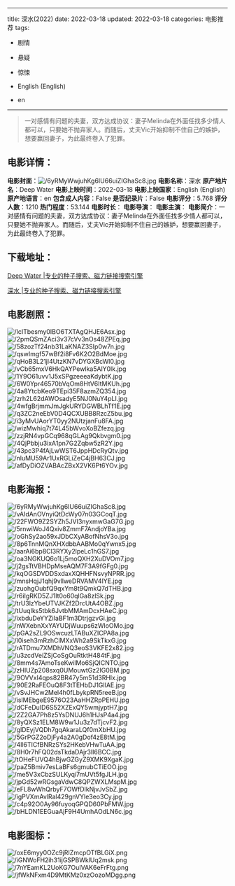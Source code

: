 
---
title: 深水(2022)
date: 2022-03-18
updated: 2022-03-18
categories: 电影推荐
tags:
- 剧情
- 悬疑
- 惊悚

- English (English)
- en
---


> 一对感情有问题的夫妻，双方达成协议：妻子Melinda在外面任找多少情人都可以，只要她不抛弃家人。而随后，丈夫Vic开始抑制不住自己的嫉妒，想要赢回妻子，为此最终卷入了犯罪。

## **电影详情**：

**电影封面**：<img src="https://image.tmdb.org/t/p/w200/6yRMyWwjuhKg6IU66uiZIGhaSc8.jpg" alt="/6yRMyWwjuhKg6IU66uiZIGhaSc8.jpg" title="/6yRMyWwjuhKg6IU66uiZIGhaSc8.jpg">
**电影名称**：深水
**原产地片名**：Deep Water
**电影上映时间**：2022-03-18
**电影上映国家**：English (English)
**原产地语言**：en
**包含成人内容**：False
**是否纪录片**：False
**电影评分**：5.768
**评分人数**：1210
**热门程度**：53.144
**电影时长**：
**电影导演**：
**电影主演**：
**电影简介**：一对感情有问题的夫妻，双方达成协议：妻子Melinda在外面任找多少情人都可以，只要她不抛弃家人。而随后，丈夫Vic开始抑制不住自己的嫉妒，想要赢回妻子，为此最终卷入了犯罪。

## **下载地址**：
[Deep Water |专业的种子搜索、磁力链接搜索引擎](https://movie.amd794.com:2083/?search=Deep%20Water&ordering=&mode=match_phrase&page_size=10&page=1)

[深水 |专业的种子搜索、磁力链接搜索引擎](https://movie.amd794.com:2083/?search=%E6%B7%B1%E6%B0%B4&ordering=&mode=match_phrase&page_size=10&page=1)
 

## **电影剧照**：
<img src="https://image.tmdb.org/t/p/original/lcITbesmy0IBO6TXTAgQHJE6Asx.jpg" alt="/lcITbesmy0IBO6TXTAgQHJE6Asx.jpg" title="/lcITbesmy0IBO6TXTAgQHJE6Asx.jpg"><img src="https://image.tmdb.org/t/p/original/2pmQSmZAci3v37cVv3nOs48ZPEq.jpg" alt="/2pmQSmZAci3v37cVv3nOs48ZPEq.jpg" title="/2pmQSmZAci3v37cVv3nOs48ZPEq.jpg"><img src="https://image.tmdb.org/t/p/original/58zozTf24nb31LaKNAZ3SIp0w7n.jpg" alt="/58zozTf24nb31LaKNAZ3SIp0w7n.jpg" title="/58zozTf24nb31LaKNAZ3SIp0w7n.jpg"><img src="https://image.tmdb.org/t/p/original/qswImgf57wBf2i8Fv6K2O2BdMoe.jpg" alt="/qswImgf57wBf2i8Fv6K2O2BdMoe.jpg" title="/qswImgf57wBf2i8Fv6K2O2BdMoe.jpg"><img src="https://image.tmdb.org/t/p/original/qHoB3L21jl4UtzKN7vDYGXBcWl0.jpg" alt="/qHoB3L21jl4UtzKN7vDYGXBcWl0.jpg" title="/qHoB3L21jl4UtzKN7vDYGXBcWl0.jpg"><img src="https://image.tmdb.org/t/p/original/vCb65mxV6HkQAYPewlka5AlY0lk.jpg" alt="/vCb65mxV6HkQAYPewlka5AlY0lk.jpg" title="/vCb65mxV6HkQAYPewlka5AlY0lk.jpg"><img src="https://image.tmdb.org/t/p/original/1Y9O61uvv1J5xSPgzeeeaKdybtK.jpg" alt="/1Y9O61uvv1J5xSPgzeeeaKdybtK.jpg" title="/1Y9O61uvv1J5xSPgzeeeaKdybtK.jpg"><img src="https://image.tmdb.org/t/p/original/6W0Ypr46570bVqOm8HtV6ItMKUh.jpg" alt="/6W0Ypr46570bVqOm8HtV6ItMKUh.jpg" title="/6W0Ypr46570bVqOm8HtV6ItMKUh.jpg"><img src="https://image.tmdb.org/t/p/original/4a8YtcbKeo9TEpi35F8azmZQ354.jpg" alt="/4a8YtcbKeo9TEpi35F8azmZQ354.jpg" title="/4a8YtcbKeo9TEpi35F8azmZQ354.jpg"><img src="https://image.tmdb.org/t/p/original/zrh2L62dAWOsadyE5NJ0NuY4pLI.jpg" alt="/zrh2L62dAWOsadyE5NJ0NuY4pLI.jpg" title="/zrh2L62dAWOsadyE5NJ0NuY4pLI.jpg"><img src="https://image.tmdb.org/t/p/original/4wfgBrjmmJmJgkURYDGWBLhTf1E.jpg" alt="/4wfgBrjmmJmJgkURYDGWBLhTf1E.jpg" title="/4wfgBrjmmJmJgkURYDGWBLhTf1E.jpg"><img src="https://image.tmdb.org/t/p/original/q3ZC2neEbV0D4QCXUBB8RzcZ5bu.jpg" alt="/q3ZC2neEbV0D4QCXUBB8RzcZ5bu.jpg" title="/q3ZC2neEbV0D4QCXUBB8RzcZ5bu.jpg"><img src="https://image.tmdb.org/t/p/original/i3yMvUAorYT0yy2NUtzjanFu8FA.jpg" alt="/i3yMvUAorYT0yy2NUtzjanFu8FA.jpg" title="/i3yMvUAorYT0yy2NUtzjanFu8FA.jpg"><img src="https://image.tmdb.org/t/p/original/wizMwhiq7t74L45bWvoXoBZfezq.jpg" alt="/wizMwhiq7t74L45bWvoXoBZfezq.jpg" title="/wizMwhiq7t74L45bWvoXoBZfezq.jpg"><img src="https://image.tmdb.org/t/p/original/zzjRN4vpGCq968qGLAg9Qkbvgm0.jpg" alt="/zzjRN4vpGCq968qGLAg9Qkbvgm0.jpg" title="/zzjRN4vpGCq968qGLAg9Qkbvgm0.jpg"><img src="https://image.tmdb.org/t/p/original/4QjPbbju3ixA1pn7G2Zqbw5zR2Y.jpg" alt="/4QjPbbju3ixA1pn7G2Zqbw5zR2Y.jpg" title="/4QjPbbju3ixA1pn7G2Zqbw5zR2Y.jpg"><img src="https://image.tmdb.org/t/p/original/43pc3P4fAjLwWST6JppHDcRyQtv.jpg" alt="/43pc3P4fAjLwWST6JppHDcRyQtv.jpg" title="/43pc3P4fAjLwWST6JppHDcRyQtv.jpg"><img src="https://image.tmdb.org/t/p/original/nluMU59Ar1UxRGLiZeC4jBH63CJ.jpg" alt="/nluMU59Ar1UxRGLiZeC4jBH63CJ.jpg" title="/nluMU59Ar1UxRGLiZeC4jBH63CJ.jpg"><img src="https://image.tmdb.org/t/p/original/afDyDiOZVABAcZBxX2VK6Pt6YOv.jpg" alt="/afDyDiOZVABAcZBxX2VK6Pt6YOv.jpg" title="/afDyDiOZVABAcZBxX2VK6Pt6YOv.jpg">

## **电影海报**：
<img src="https://image.tmdb.org/t/p/original/6yRMyWwjuhKg6IU66uiZIGhaSc8.jpg" alt="/6yRMyWwjuhKg6IU66uiZIGhaSc8.jpg" title="/6yRMyWwjuhKg6IU66uiZIGhaSc8.jpg"><img src="https://image.tmdb.org/t/p/original/vAIdAnOVnyiQtDcWy07n03GCoqT.jpg" alt="/vAIdAnOVnyiQtDcWy07n03GCoqT.jpg" title="/vAIdAnOVnyiQtDcWy07n03GCoqT.jpg"><img src="https://image.tmdb.org/t/p/original/22FWO9Z2SYZh5JVI3nyxmwGaG7G.jpg" alt="/22FWO9Z2SYZh5JVI3nyxmwGaG7G.jpg" title="/22FWO9Z2SYZh5JVI3nyxmwGaG7G.jpg"><img src="https://image.tmdb.org/t/p/original/5rnwiWoJ4Qxiv8ZmmF7AndjoYBa.jpg" alt="/5rnwiWoJ4Qxiv8ZmmF7AndjoYBa.jpg" title="/5rnwiWoJ4Qxiv8ZmmF7AndjoYBa.jpg"><img src="https://image.tmdb.org/t/p/original/oGhSy2ao59xJDbCXyABofNhsV3o.jpg" alt="/oGhSy2ao59xJDbCXyABofNhsV3o.jpg" title="/oGhSy2ao59xJDbCXyABofNhsV3o.jpg"><img src="https://image.tmdb.org/t/p/original/8p6TnnMQnXHXdbbAABMo0qYwnx5.jpg" alt="/8p6TnnMQnXHXdbbAABMo0qYwnx5.jpg" title="/8p6TnnMQnXHXdbbAABMo0qYwnx5.jpg"><img src="https://image.tmdb.org/t/p/original/aarAi6bp8Cl3RYXy2lpeLc1hGS7.jpg" alt="/aarAi6bp8Cl3RYXy2lpeLc1hGS7.jpg" title="/aarAi6bp8Cl3RYXy2lpeLc1hGS7.jpg"><img src="https://image.tmdb.org/t/p/original/oa3NGKUQ6o1Lj5moQXH2XuDVOm7.jpg" alt="/oa3NGKUQ6o1Lj5moQXH2XuDVOm7.jpg" title="/oa3NGKUQ6o1Lj5moQXH2XuDVOm7.jpg"><img src="https://image.tmdb.org/t/p/original/j2gsTtVBHDpMseAQM7F3A9fGFg0.jpg" alt="/j2gsTtVBHDpMseAQM7F3A9fGFg0.jpg" title="/j2gsTtVBHDpMseAQM7F3A9fGFg0.jpg"><img src="https://image.tmdb.org/t/p/original/kqOGSDVDDSxdaxXQHHFNsvyNPRR.jpg" alt="/kqOGSDVDDSxdaxXQHHFNsvyNPRR.jpg" title="/kqOGSDVDDSxdaxXQHHFNsvyNPRR.jpg"><img src="https://image.tmdb.org/t/p/original/mnsHqjJ1qhj9vllweDRVAMV4lYE.jpg" alt="/mnsHqjJ1qhj9vllweDRVAMV4lYE.jpg" title="/mnsHqjJ1qhj9vllweDRVAMV4lYE.jpg"><img src="https://image.tmdb.org/t/p/original/zuohgOubfQ9qxYm8t9QmkQ7dTHB.jpg" alt="/zuohgOubfQ9qxYm8t9QmkQ7dTHB.jpg" title="/zuohgOubfQ9qxYm8t9QmkQ7dTHB.jpg"><img src="https://image.tmdb.org/t/p/original/r6iIgRKD5ZJ1lt0o60qlGa8zlSk.jpg" alt="/r6iIgRKD5ZJ1lt0o60qlGa8zlSk.jpg" title="/r6iIgRKD5ZJ1lt0o60qlGa8zlSk.jpg"><img src="https://image.tmdb.org/t/p/original/trU3lzYbeUTVJKZf2DrcUtA4OBZ.jpg" alt="/trU3lzYbeUTVJKZf2DrcUtA4OBZ.jpg" title="/trU3lzYbeUTVJKZf2DrcUtA4OBZ.jpg"><img src="https://image.tmdb.org/t/p/original/tUuqIks5tbk6JvtbMMAmDcxHAeC.jpg" alt="/tUuqIks5tbk6JvtbMMAmDcxHAeC.jpg" title="/tUuqIks5tbk6JvtbMMAmDcxHAeC.jpg"><img src="https://image.tmdb.org/t/p/original/ixbduDeYYZiIaBF1m3DtrjgzvGi.jpg" alt="/ixbduDeYYZiIaBF1m3DtrjgzvGi.jpg" title="/ixbduDeYYZiIaBF1m3DtrjgzvGi.jpg"><img src="https://image.tmdb.org/t/p/original/nWXebnXxYAYUDjWuups6zWloOMo.jpg" alt="/nWXebnXxYAYUDjWuups6zWloOMo.jpg" title="/nWXebnXxYAYUDjWuups6zWloOMo.jpg"><img src="https://image.tmdb.org/t/p/original/pGA2sZL9OSwcuzLTABuXZICPA8a.jpg" alt="/pGA2sZL9OSwcuzLTABuXZICPA8a.jpg" title="/pGA2sZL9OSwcuzLTABuXZICPA8a.jpg"><img src="https://image.tmdb.org/t/p/original/l0iseh3mRzhClMXxWh2a9SkTkxG.jpg" alt="/l0iseh3mRzhClMXxWh2a9SkTkxG.jpg" title="/l0iseh3mRzhClMXxWh2a9SkTkxG.jpg"><img src="https://image.tmdb.org/t/p/original/rATDmu7XMDhVNQ3eoS3VKFE2x82.jpg" alt="/rATDmu7XMDhVNQ3eoS3VKFE2x82.jpg" title="/rATDmu7XMDhVNQ3eoS3VKFE2x82.jpg"><img src="https://image.tmdb.org/t/p/original/u3zcdVeiZSjCoSgOuRtktH484tF.jpg" alt="/u3zcdVeiZSjCoSgOuRtktH484tF.jpg" title="/u3zcdVeiZSjCoSgOuRtktH484tF.jpg"><img src="https://image.tmdb.org/t/p/original/8mm4s7AmoTseKwilMo6SjQICNTO.jpg" alt="/8mm4s7AmoTseKwilMo6SjQICNTO.jpg" title="/8mm4s7AmoTseKwilMo6SjQICNTO.jpg"><img src="https://image.tmdb.org/t/p/original/zHlUZp208sxq0UMouwtGz2IG0BM.jpg" alt="/zHlUZp208sxq0UMouwtGz2IG0BM.jpg" title="/zHlUZp208sxq0UMouwtGz2IG0BM.jpg"><img src="https://image.tmdb.org/t/p/original/9OVVxI4qps82BR47y5m51d3RHlx.jpg" alt="/9OVVxI4qps82BR47y5m51d3RHlx.jpg" title="/9OVVxI4qps82BR47y5m51d3RHlx.jpg"><img src="https://image.tmdb.org/t/p/original/90E2RaFEOuQ8F3tTEHbDJ1GIlAE.jpg" alt="/90E2RaFEOuQ8F3tTEHbDJ1GIlAE.jpg" title="/90E2RaFEOuQ8F3tTEHbDJ1GIlAE.jpg"><img src="https://image.tmdb.org/t/p/original/vSvJHCw2Mel4h0fLbykpRN5reeB.jpg" alt="/vSvJHCw2Mel4h0fLbykpRN5reeB.jpg" title="/vSvJHCw2Mel4h0fLbykpRN5reeB.jpg"><img src="https://image.tmdb.org/t/p/original/isIMEbgeE9576O23AaHHZRpPEHU.jpg" alt="/isIMEbgeE9576O23AaHHZRpPEHU.jpg" title="/isIMEbgeE9576O23AaHHZRpPEHU.jpg"><img src="https://image.tmdb.org/t/p/original/dCFeDuID6S52XZExQY5wmjyptH7.jpg" alt="/dCFeDuID6S52XZExQY5wmjyptH7.jpg" title="/dCFeDuID6S52XZExQY5wmjyptH7.jpg"><img src="https://image.tmdb.org/t/p/original/2Z2GA7Ph8z5YsDNUJ6h1HJsP4a4.jpg" alt="/2Z2GA7Ph8z5YsDNUJ6h1HJsP4a4.jpg" title="/2Z2GA7Ph8z5YsDNUJ6h1HJsP4a4.jpg"><img src="https://image.tmdb.org/t/p/original/8yQXSz1ELM8W9w1Ju3z7dTjcvF2.jpg" alt="/8yQXSz1ELM8W9w1Ju3z7dTjcvF2.jpg" title="/8yQXSz1ELM8W9w1Ju3z7dTjcvF2.jpg"><img src="https://image.tmdb.org/t/p/original/glDEyjVQDh7gqAkaraLQf0mXbHU.jpg" alt="/glDEyjVQDh7gqAkaraLQf0mXbHU.jpg" title="/glDEyjVQDh7gqAkaraLQf0mXbHU.jpg"><img src="https://image.tmdb.org/t/p/original/5GrPGZ2oDjFy4a2A0gDof4zE8tM.jpg" alt="/5GrPGZ2oDjFy4a2A0gDof4zE8tM.jpg" title="/5GrPGZ2oDjFy4a2A0gDof4zE8tM.jpg"><img src="https://image.tmdb.org/t/p/original/4ll6TICfBNRzSYs2HKebVHwTuAA.jpg" alt="/4ll6TICfBNRzSYs2HKebVHwTuAA.jpg" title="/4ll6TICfBNRzSYs2HKebVHwTuAA.jpg"><img src="https://image.tmdb.org/t/p/original/8H0r7hFQ02dsTkdaDAjr3lI6BCC.jpg" alt="/8H0r7hFQ02dsTkdaDAjr3lI6BCC.jpg" title="/8H0r7hFQ02dsTkdaDAjr3lI6BCC.jpg"><img src="https://image.tmdb.org/t/p/original/tOHeFUVQ4hBjwGZGyZ9XMK9XgaK.jpg" alt="/tOHeFUVQ4hBjwGZGyZ9XMK9XgaK.jpg" title="/tOHeFUVQ4hBjwGZGyZ9XMK9XgaK.jpg"><img src="https://image.tmdb.org/t/p/original/paZ5Bmiv7esLaBFs6gmubCTiEOO.jpg" alt="/paZ5Bmiv7esLaBFs6gmubCTiEOO.jpg" title="/paZ5Bmiv7esLaBFs6gmubCTiEOO.jpg"><img src="https://image.tmdb.org/t/p/original/me5V3xCbzSULKyqi7mUVt5fgJLH.jpg" alt="/me5V3xCbzSULKyqi7mUVt5fgJLH.jpg" title="/me5V3xCbzSULKyqi7mUVt5fgJLH.jpg"><img src="https://image.tmdb.org/t/p/original/jpGd52wRGsgaVdwC8QPZWXLMspM.jpg" alt="/jpGd52wRGsgaVdwC8QPZWXLMspM.jpg" title="/jpGd52wRGsgaVdwC8QPZWXLMspM.jpg"><img src="https://image.tmdb.org/t/p/original/eFL8wWhQrbyF7OWfDIkNjvJvSbZ.jpg" alt="/eFL8wWhQrbyF7OWfDIkNjvJvSbZ.jpg" title="/eFL8wWhQrbyF7OWfDIkNjvJvSbZ.jpg"><img src="https://image.tmdb.org/t/p/original/igPVXmAvlRal429gnVYle3eo3Cy.jpg" alt="/igPVXmAvlRal429gnVYle3eo3Cy.jpg" title="/igPVXmAvlRal429gnVYle3eo3Cy.jpg"><img src="https://image.tmdb.org/t/p/original/c4p92O0Ay96fuyoqGPQD60PbFMW.jpg" alt="/c4p92O0Ay96fuyoqGPQD60PbFMW.jpg" title="/c4p92O0Ay96fuyoqGPQD60PbFMW.jpg"><img src="https://image.tmdb.org/t/p/original/bHLDN1EEGuaAjF9H4UmhAOdLN6c.jpg" alt="/bHLDN1EEGuaAjF9H4UmhAOdLN6c.jpg" title="/bHLDN1EEGuaAjF9H4UmhAOdLN6c.jpg">

## **电影图标**：
<img src="https://image.tmdb.org/t/p/original/oxE6myy0OZc9jRIZmcpOTfBLGiX.png" alt="/oxE6myy0OZc9jRIZmcpOTfBLGiX.png" title="/oxE6myy0OZc9jRIZmcpOTfBLGiX.png"><img src="https://image.tmdb.org/t/p/original/iGNWoFH2ih31ijGSPBWklUq2msk.png" alt="/iGNWoFH2ih31ijGSPBWklUq2msk.png" title="/iGNWoFH2ih31ijGSPBWklUq2msk.png"><img src="https://image.tmdb.org/t/p/original/7nYEamKL2UoKG7OuIVAK6eFrFtg.png" alt="/7nYEamKL2UoKG7OuIVAK6eFrFtg.png" title="/7nYEamKL2UoKG7OuIVAK6eFrFtg.png"><img src="https://image.tmdb.org/t/p/original/jfWkNFxm4D9MtKMz0xzOozoMDgg.png" alt="/jfWkNFxm4D9MtKMz0xzOozoMDgg.png" title="/jfWkNFxm4D9MtKMz0xzOozoMDgg.png">
